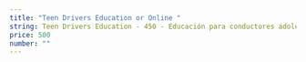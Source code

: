 ```yaml
---
title: "Teen Drivers Education or Online "
string: Teen Drivers Education - 450 - Educación para conductores adolescentes
price: 500
number: ""
---
```

